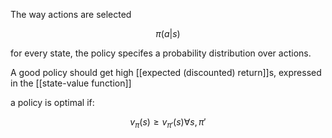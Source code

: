 The way actions are selected 

$$\pi(a|s)$$

for every state, the policy specifes a probability distribution over actions.

A good policy should get high [[expected (discounted) return]]s, expressed in the [[state-value function]]


a policy is optimal if:

$$ v_\pi(s) \geq v_{\pi'}(s) \forall s,\pi'  $$

